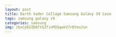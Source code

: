 ```yaml
---
layout: post
title: Darth Vader Collage Samsung Galaxy S9 Case
tags: samsung galaxy s9
categories: samsung
img: 1bxCpEGIDQftG3finMIGqwkV7rDtmoJsn
---
```

